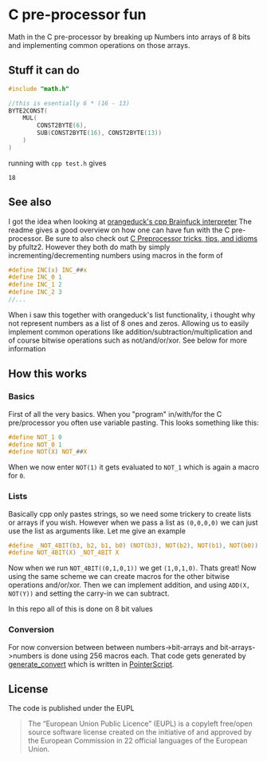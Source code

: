 # C pre-processor fun
Math in the C pre-processor by breaking up Numbers into arrays of 8 bits and implementing common operations on those arrays.

## Stuff it can do
```C
#include "math.h"

//this is esentially 6 * (16 - 13)
BYTE2CONST(
	MUL(
		CONST2BYTE(6),
		SUB(CONST2BYTE(16), CONST2BYTE(13))
	)
)
```

running with `cpp test.h` gives
```
18
```

## See also
I got the idea when looking at [orangeduck's cpp Brainfuck interpreter](https://github.com/orangeduck/CPP_COMPLETE)
The readme gives a good overview on how one can have fun with the C pre-processor. Be sure to also check out [C Preprocessor tricks, tips, and idioms](https://github.com/pfultz2/Cloak/wiki/C-Preprocessor-tricks,-tips,-and-idioms) by pfultz2. However they both do math by simply incrementing/decrementing numbers using macros in the form of
```C
#define INC(x) INC_##x
#define INC_0 1
#define INC_1 2
#define INC_2 3
//...
```
When i saw this together with orangeduck's list functionality, i thought why not represent numbers as a list of 8 ones and zeros. Allowing us to easily implement common operations like addition/subtraction/multiplication and of course bitwise operations such as not/and/or/xor. See below for more information

## How this works

### Basics
First of all the very basics. When you "program" in/with/for the C pre/processor you often use variable pasting. This looks something like this:
```C
#define NOT_1 0
#define NOT_0 1
#define NOT(X) NOT_##X
```
When we now enter `NOT(1)` it gets evaluated to `NOT_1` which is again a macro for `0`.

### Lists
Basically cpp only pastes strings, so we need some trickery to create lists or arrays if you wish. However when we pass a list as `(0,0,0,0)` we can just use the list as arguments like. Let me give an example
```C
#define _NOT_4BIT(b3, b2, b1, b0) (NOT(b3), NOT(b2), NOT(b1), NOT(b0))
#define NOT_4BIT(X) _NOT_4BIT X
```
Now when we run `NOT_4BIT((0,1,0,1))` we get `(1,0,1,0)`. Thats great! Now using the same scheme we can create macros for the other bitwise operations and/or/xor. Then we can implement addition, and using `ADD(X, NOT(Y))` and setting the carry-in we can subtract.

In this repo all of this is done on 8 bit values

### Conversion
For now conversion between between numbers->bit-arrays and bit-arrays->numbers is done using 256 macros each. That code gets generated by [generate_convert](generate_convert.ptrs) which is written in [PointerScript](https://github.com/M4GNV5/PointerScript).

## License

The code is published under the EUPL
> The “European Union Public Licence” (EUPL) is a copyleft free/open source software license created on the initiative of and approved by the European Commission in 22 official languages of the European Union.
